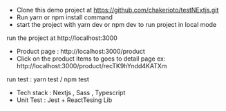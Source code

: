 - Clone this demo project at https://github.com/chakerioto/testNExtjs.git
- Run yarn or npm install command
- start the project with yarn dev or npm dev to run project in local mode

run the project at http://localhost:3000

- Product page : http://localhost:3000/product
- Click on the product items to goes to detail page
  ex: http://localhost:3000/product/recTK9hYndd4KATXm

run test : yarn test / npm test

- Tech stack : Nextjs , Sass , Typescript
- Unit Test : Jest + ReactTesing Lib
